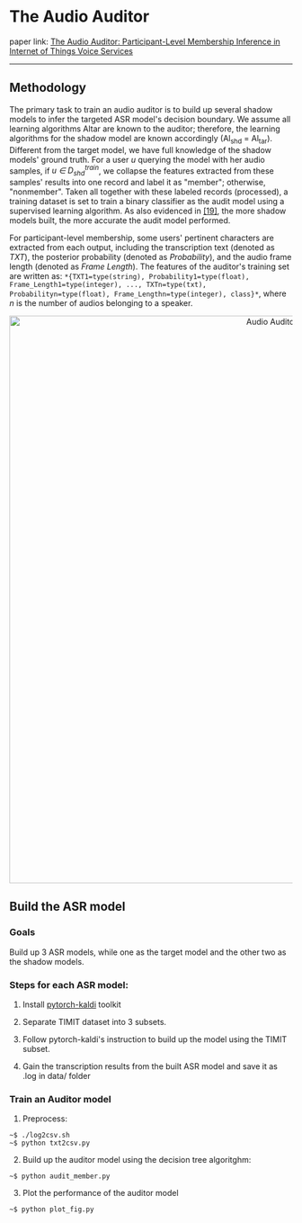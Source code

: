 # The Audio Auditor

paper link: [The Audio Auditor: Participant-Level Membership Inference in
Internet of Things Voice Services](https://arxiv.org/abs/1905.07082)

_ _ _
## Methodology
The primary task to train an audio auditor is to build up several shadow models to infer the targeted ASR model's decision boundary. We assume all learning algorithms Altar are known to the auditor; therefore, the learning algorithms for the shadow model are known accordingly (Al<sub>shd</sub> = Al<sub>tar</sub>). Different from the target model, we have full knowledge of the shadow models' ground truth. For a user *u* querying the model with her audio samples, if *u ∈ D<sub>shd</sub><sup>train</sup>*, we collapse the features extracted from these samples' results into one record and label it as "member"; otherwise, "nonmember". Taken all together with these labeled records (processed), a training dataset is set to train a binary classifier as the audit model using a supervised learning algorithm. As also evidenced in [[19]](), the more shadow models built, the more accurate the audit model performed.

For participant-level membership, some users' pertinent characters are extracted from each output, including the transcription text (denoted as *TXT*), the posterior probability (denoted as *Probability*), and the audio frame length (denoted as *Frame Length*). The features of the auditor's training set are written as: `*{TXT1=type(string), Probability1=type(float), Frame_Length1=type(integer), ..., TXTn=type(txt), Probabilityn=type(float), Frame_Lengthn=type(integer), class}*`, where *n* is the number of audios belonging to a speaker.

<p align="center"><img width="1009" alt="Audio Auditor Methodology" src="https://user-images.githubusercontent.com/13388819/67995768-573b9400-fca0-11e9-9114-3a2d1287dd8a.png"></p> 

## Build the ASR model
### Goals
Build up 3 ASR models, while one as the target model and the other two as the shadow models.

### Steps for each ASR model:
1. Install [pytorch-kaldi](https://github.com/mravanelli/pytorch-kaldi) toolkit

2. Separate TIMIT dataset into 3 subsets.

3. Follow pytorch-kaldi's instruction to build up the model using the TIMIT subset.

4. Gain the transcription results from the built ASR model and save it as .log in data/ folder

### Train an Auditor model
1. Preprocess:
```
~$ ./log2csv.sh
~$ python txt2csv.py

```

2. Build up the auditor model using the decision tree algoritghm:
```
~$ python audit_member.py
```

3. Plot the performance of the auditor model
```
~$ python plot_fig.py
```
